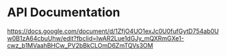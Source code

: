 # API Documentation

https://docs.google.com/document/d/1ZfjO4UO1exJc0U0fufGytD754ab0Uw0B1zA64cbuUhw/edit?fbclid=IwAR2Lue1dGJy_mQXRmGXe1-cwz_b1MVaahBHCw_PV2bBkCLOmD6ZmTQVs3OM
